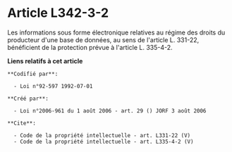# Article L342-3-2

Les informations sous forme électronique relatives au régime des droits du producteur d'une base de données, au sens de
l'article L. 331-22, bénéficient de la protection prévue à l'article L. 335-4-2.

**Liens relatifs à cet article**

	**Codifié par**:

	  - Loi n°92-597 1992-07-01

	**Créé par**:

	  - Loi n°2006-961 du 1 août 2006 - art. 29 () JORF 3 août 2006

	**Cite**:

	  - Code de la propriété intellectuelle - art. L331-22 (V)
	  - Code de la propriété intellectuelle - art. L335-4-2 (V)
